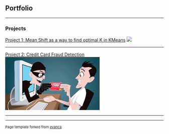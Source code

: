 ## Portfolio

---

### Projects

[Project 1: Mean Shift as a way to find optimal K in KMeans](https://www.kaggle.com/carfonrod/notebook7d061440cc)
<img src="images/dummy_thumbnail.jpg?raw=true"/>

---
[Project 2: Credit Card Fraud Detection](https://www.kaggle.com/carfonrod/credfraud)
<img src="images/creditfraud.jpeg?raw=true"/>

---






---
<p style="font-size:11px">Page template forked from <a href="https://github.com/evanca/quick-portfolio">evanca</a></p>
<!-- Remove above link if you don't want to attibute -->
